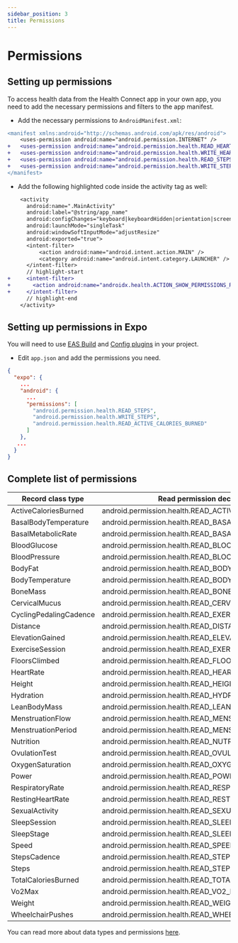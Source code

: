 ```yaml
---
sidebar_position: 3
title: Permissions
---
```


# Permissions

## Setting up permissions

To access health data from the Health Connect app in your own app, you need to add the necessary permissions and filters to the app manifest.

- Add the necessary permissions to `AndroidManifest.xml`:

```diff title="android/src/main/AndroidManifest.xml"
<manifest xmlns:android="http://schemas.android.com/apk/res/android">
    <uses-permission android:name="android.permission.INTERNET" />
+   <uses-permission android:name="android.permission.health.READ_HEART_RATE"/>
+   <uses-permission android:name="android.permission.health.WRITE_HEART_RATE"/>
+   <uses-permission android:name="android.permission.health.READ_STEPS"/>
+   <uses-permission android:name="android.permission.health.WRITE_STEPS"/>
</manifest>
```

- Add the following highlighted code inside the activity tag as well:

```diff title="android/src/main/AndroidManifest.xml"
    <activity
      android:name=".MainActivity"
      android:label="@string/app_name"
      android:configChanges="keyboard|keyboardHidden|orientation|screenLayout|screenSize|smallestScreenSize|uiMode"
      android:launchMode="singleTask"
      android:windowSoftInputMode="adjustResize"
      android:exported="true">
      <intent-filter>
          <action android:name="android.intent.action.MAIN" />
          <category android:name="android.intent.category.LAUNCHER" />
      </intent-filter>
      // highlight-start
+     <intent-filter>
+       <action android:name="androidx.health.ACTION_SHOW_PERMISSIONS_RATIONALE" />
+     </intent-filter>
      // highlight-end
    </activity>
```


## Setting up permissions in Expo

You will need to use [EAS Build](https://docs.expo.dev/eas/) and [Config plugins](https://docs.expo.dev/config-plugins/introduction/) in your project.

- Edit `app.json` and add the permissions you need.

```json
{
  "expo": {
    ...
    "android": {
      ...
      "permissions": [
        "android.permission.health.READ_STEPS",
        "android.permission.health.WRITE_STEPS",
        "android.permission.health.READ_ACTIVE_CALORIES_BURNED"
      ]
    },
   ...
  }
}
```

## Complete list of permissions

| Record class type      | Read permission declaration                           | Write permission declaration                           |
| ---------------------- | ----------------------------------------------------- | ------------------------------------------------------ |
| ActiveCaloriesBurned   | android.permission.health.READ_ACTIVE_CALORIES_BURNED | android.permission.health.WRITE_ACTIVE_CALORIES_BURNED |
| BasalBodyTemperature   | android.permission.health.READ_BASAL_BODY_TEMPERATURE | android.permission.health.WRITE_BASAL_BODY_TEMPERATURE |
| BasalMetabolicRate     | android.permission.health.READ_BASAL_METABOLIC_RATE   | android.permission.health.WRITE_BASAL_METABOLIC_RATE   |
| BloodGlucose           | android.permission.health.READ_BLOOD_GLUCOSE          | android.permission.health.WRITE_BLOOD_GLUCOSE          |
| BloodPressure          | android.permission.health.READ_BLOOD_PRESSURE         | android.permission.health.WRITE_BLOOD_PRESSURE         |
| BodyFat                | android.permission.health.READ_BODY_FAT               | android.permission.health.WRITE_BODY_FAT               |
| BodyTemperature        | android.permission.health.READ_BODY_TEMPERATURE       | android.permission.health.WRITE_BODY_TEMPERATURE       |
| BoneMass               | android.permission.health.READ_BONE_MASS              | android.permission.health.WRITE_BONE_MASS              |
| CervicalMucus          | android.permission.health.READ_CERVICAL_MUCUS         | android.permission.health.WRITE_CERVICAL_MUCUS         |
| CyclingPedalingCadence | android.permission.health.READ_EXERCISE               | android.permission.health.WRITE_EXERCISE               |
| Distance               | android.permission.health.READ_DISTANCE               | android.permission.health.WRITE_DISTANCE               |
| ElevationGained        | android.permission.health.READ_ELEVATION_GAINED       | android.permission.health.WRITE_ELEVATION_GAINED       |
| ExerciseSession        | android.permission.health.READ_EXERCISE               | android.permission.health.WRITE_EXERCISE               |
| FloorsClimbed          | android.permission.health.READ_FLOORS_CLIMBED         | android.permission.health.WRITE_FLOORS_CLIMBED         |
| HeartRate              | android.permission.health.READ_HEART_RATE             | android.permission.health.WRITE_HEART_RATE             |
| Height                 | android.permission.health.READ_HEIGHT                 | android.permission.health.WRITE_HEIGHT                 |
| Hydration              | android.permission.health.READ_HYDRATION              | android.permission.health.WRITE_HYDRATION              |
| LeanBodyMass           | android.permission.health.READ_LEAN_BODY_MASS         | android.permission.health.WRITE_LEAN_BODY_MASS         |
| MenstruationFlow       | android.permission.health.READ_MENSTRUATION           | android.permission.health.WRITE_MENSTRUATION           |
| MenstruationPeriod     | android.permission.health.READ_MENSTRUATION           | android.permission.health.WRITE_MENSTRUATION           |
| Nutrition              | android.permission.health.READ_NUTRITION              | android.permission.health.WRITE_NUTRITION              |
| OvulationTest          | android.permission.health.READ_OVULATION_TEST         | android.permission.health.WRITE_OVULATION_TEST         |
| OxygenSaturation       | android.permission.health.READ_OXYGEN_SATURATION      | android.permission.health.WRITE_OXYGEN_SATURATION      |
| Power                  | android.permission.health.READ_POWER                  | android.permission.health.WRITE_POWER                  |
| RespiratoryRate        | android.permission.health.READ_RESPIRATORY_RATE       | android.permission.health.WRITE_RESPIRATORY_RATE       |
| RestingHeartRate       | android.permission.health.READ_RESTING_HEART_RATE     | android.permission.health.WRITE_RESTING_HEART_RATE     |
| SexualActivity         | android.permission.health.READ_SEXUAL_ACTIVITY        | android.permission.health.WRITE_SEXUAL_ACTIVITY        |
| SleepSession           | android.permission.health.READ_SLEEP                  | android.permission.health.WRITE_SLEEP                  |
| SleepStage             | android.permission.health.READ_SLEEP                  | android.permission.health.WRITE_SLEEP                  |
| Speed                  | android.permission.health.READ_SPEED                  | android.permission.health.WRITE_SPEED                  |
| StepsCadence           | android.permission.health.READ_STEPS                  | android.permission.health.WRITE_STEPS                  |
| Steps                  | android.permission.health.READ_STEPS                  | android.permission.health.WRITE_STEPS                  |
| TotalCaloriesBurned    | android.permission.health.READ_TOTAL_CALORIES_BURNED  | android.permission.health.WRITE_TOTAL_CALORIES_BURNED  |
| Vo2Max                 | android.permission.health.READ_VO2_MAX                | android.permission.health.WRITE_VO2_MAX                |
| Weight                 | android.permission.health.READ_WEIGHT                 | android.permission.health.WRITE_WEIGHT                 |
| WheelchairPushes       | android.permission.health.READ_WHEELCHAIR_PUSHES      | android.permission.health.WRITE_WHEELCHAIR_PUSHES      |

You can read more about data types and permissions [here](https://developer.android.com/guide/health-and-fitness/health-connect/data-and-data-types/data-types).

